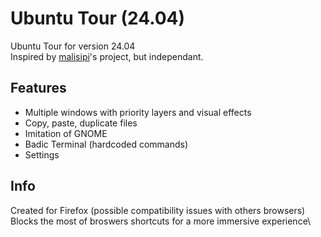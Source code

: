 # Ubuntu Tour (24.04)
Ubuntu Tour for version 24.04\
Inspired by [malisipi](https://github.com/malisipi/ubuntu-tour)'s project, but independant.

## Features
* Multiple windows with priority layers and visual effects
* Copy, paste, duplicate files
* Imitation of GNOME
* Badic Terminal (hardcoded commands)
* Settings

## Info
Created for Firefox (possible compatibility issues with others browsers)\
Blocks the most of broswers shortcuts for a more immersive experience\
